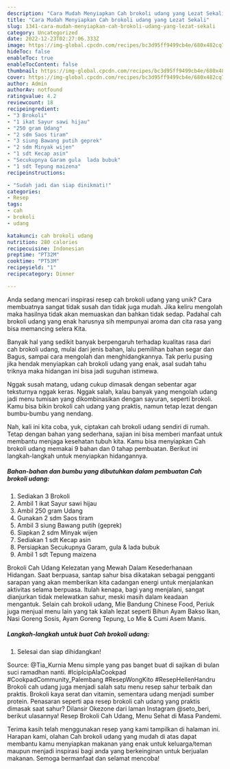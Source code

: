 ```yaml
---
description: "Cara Mudah Menyiapkan Cah brokoli udang yang Lezat Sekali"
title: "Cara Mudah Menyiapkan Cah brokoli udang yang Lezat Sekali"
slug: 1341-cara-mudah-menyiapkan-cah-brokoli-udang-yang-lezat-sekali
category: Uncategorized
date: 2022-12-23T02:27:06.333Z
image: https://img-global.cpcdn.com/recipes/bc3d95ff9499cb4e/680x482cq70/cah-brokoli-udang-foto-resep-utama.jpg
hideToc: false
enableToc: true
enableTocContent: false
thumbnail: https://img-global.cpcdn.com/recipes/bc3d95ff9499cb4e/680x482cq70/cah-brokoli-udang-foto-resep-utama.jpg
cover: https://img-global.cpcdn.com/recipes/bc3d95ff9499cb4e/680x482cq70/cah-brokoli-udang-foto-resep-utama.jpg
author: Admin
authorAv: notfound
ratingvalue: 4.2
reviewcount: 18
recipeingredient:
- "3 Brokoli"
- "1 ikat Sayur sawi hijau"
- "250 gram Udang"
- "2 sdm Saos tiram"
- "3 siung Bawang putih geprek"
- "2 sdm Minyak wijen"
- "1 sdt Kecap asin"
- "Secukupnya Garam gula  lada bubuk"
- "1 sdt Tepung maizena"
recipeinstructions:

- "Sudah jadi dan siap dinikmati!"
categories:
- Resep
tags:
- cah
- brokoli
- udang

katakunci: cah brokoli udang 
nutrition: 280 calories
recipecuisine: Indonesian
preptime: "PT32M"
cooktime: "PT53M"
recipeyield: "1"
recipecategory: Dinner

---
```





Anda sedang mencari inspirasi resep cah brokoli udang yang unik? Cara membuatnya sangat tidak susah dan tidak juga mudah. Jika keliru mengolah maka hasilnya tidak akan memuaskan dan bahkan tidak sedap. Padahal cah brokoli udang yang enak harusnya sih mempunyai aroma dan cita rasa yang bisa memancing selera Kita.





Banyak hal yang sedikit banyak berpengaruh terhadap kualitas rasa dari cah brokoli udang, mulai dari jenis bahan, lalu pemilihan bahan segar dan Bagus, sampai cara mengolah dan menghidangkannya. Tak perlu pusing jika hendak menyiapkan cah brokoli udang yang enak,      asal sudah tahu triknya maka hidangan ini bisa jadi suguhan istimewa.














Nggak susah matang, udang cukup dimasak dengan sebentar agar teksturnya nggak keras. Nggak salah, kalau banyak yang mengolah udang jadi menu tumisan yang dikombinasikan dengan sayuran, seperti brokoli. Kamu bisa bikin brokoli cah udang yang praktis, namun tetap lezat dengan bumbu-bumbu yang nendang.






Nah, kali ini kita coba, yuk, ciptakan cah brokoli udang sendiri di rumah. Tetap dengan bahan yang sederhana, sajian ini bisa memberi manfaat untuk membantu menjaga kesehatan tubuh kita. Kamu bisa menyiapkan Cah brokoli udang memakai 9 bahan dan 0 tahap pembuatan. Berikut ini langkah-langkah untuk menyiapkan hidangannya.

<!--inarticleads1-->

##### Bahan-bahan dan bumbu yang dibutuhkan dalam pembuatan Cah brokoli udang:

1. Sediakan 3 Brokoli
1. Ambil 1 ikat Sayur sawi hijau
1. Ambil 250 gram Udang
1. Gunakan 2 sdm Saos tiram
1. Ambil 3 siung Bawang putih (geprek)
1. Siapkan 2 sdm Minyak wijen
1. Sediakan 1 sdt Kecap asin
1. Persiapkan Secukupnya Garam, gula &amp; lada bubuk
1. Ambil 1 sdt Tepung maizena


Brokoli Cah Udang Kelezatan yang Mewah Dalam Kesederhanaan Hidangan. Saat berpuasa, santap sahur bisa dikatakan sebagai pengganti sarapan yang akan memberikan kita cadangan energi untuk menjalankan aktivitas selama berpuasa. Itulah kenapa, bagi yang menjalani, sangat dianjurkan tidak melewatkan sahur, meski masih dalam keadaan mengantuk. Selain cah brokoli udang, Mie Bandung Chinese Food, Periuk juga menjual menu lain yang tak kalah lezat seperti Bihun Ayam Bakso Ikan, Nasi Goreng Sosis, Ayam Goreng Tepung, Lo Mie &amp; Cumi Asem Manis. 

<!--inarticleads2-->

##### Langkah-langkah untuk buat Cah brokoli udang:


1. Selesai dan siap dihidangkan!

Source: @Tia_Kurnia Menu simple yang pas banget buat di sajikan di bulan suci ramadhan nanti. #IcipIcipAlaCookpad #CookpadCommunity_Palembang #ResepWongKito #ResepHellenHandru Brokoli cah udang juga menjadi salah satu menu resep sahur terbaik dan praktis. Brokoli kaya serat dan vitamin, sementara udang menjadi sumber protein. Penasaran seperti apa resep brokoli cah udang yang praktis dimasak saat sahur? Dilansir Okezone dari laman Instagram @seto_beri, berikut ulasannya! Resep Brokoli Cah Udang, Menu Sehat di Masa Pandemi. 

Terima kasih telah menggunakan resep yang kami tampilkan di halaman ini. Harapan kami, olahan Cah brokoli udang yang mudah di atas dapat membantu kamu menyiapkan makanan yang enak untuk keluarga/teman maupun menjadi inspirasi bagi anda yang berkeinginan untuk berjualan makanan. Semoga bermanfaat dan selamat mencoba!
